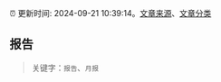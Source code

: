 :alarm_clock: 更新时间: 2024-09-21 10:39:14。[文章来源](/README.md)、[文章分类](/TAGS.md)

## 报告


> 关键字：`报告`、`月报`




